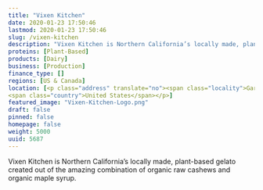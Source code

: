 ```yaml
---
title: "Vixen Kitchen"
date: 2020-01-23 17:50:46
lastmod: 2020-01-23 17:50:46
slug: /vixen-kitchen
description: "Vixen Kitchen is Northern California’s locally made, plant-based gelato created out of the amazing combination of organic raw cashews and organic maple syrup."
proteins: [Plant-Based]
products: [Dairy]
business: [Production]
finance_type: []
regions: [US & Canada]
location: [<p class="address" translate="no"><span class="locality">Garberville</span>, <span class="administrative-area">California</span> <span class="postal-code">95542</span><br>
<span class="country">United States</span></p>]
featured_image: "Vixen-Kitchen-Logo.png"
draft: false
pinned: false
homepage: false
weight: 5000
uuid: 5687
---
```

<p>Vixen Kitchen is Northern California’s locally made, plant-based gelato created out of the amazing combination of organic raw cashews and organic maple syrup.</p>
